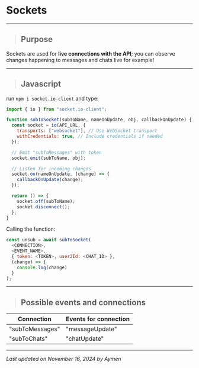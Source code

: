 # Sockets

---

> ## Purpose

Sockets are used for **live connections with the API**; you can observe changes happening to messages and chats live for example!

---

> ## Javascript

run `npm i socket.io-client` and type:

```javascript
import { io } from "socket.io-client";

function subToSocket(subToName, nameOnUpdate, obj, callbackOnUpdate) {
  const socket = io(API_URL, {
    transports: ["websocket"], // Use WebSocket transport
    withCredentials: true, // Include credentials if needed
  });

  // Emit "subToMessages" with token
  socket.emit(subToName, obj);

  // Listen for incoming changes
  socket.on(nameOnUpdate, (change) => {
    callbackOnUpdate(change);
  });

  return () => {
    socket.off(subToName);
    socket.disconnect();
  };
}
```

Calling the function:

```javascript
const unsub = await subToSocket(
  <CONNECTION>,
  <EVENT_NAME>,
  { token: <TOKEN>, user2Id: <CHAT_ID> },
  (change) => {
    console.log(change)
  }
);
```

---

> ## Possible events and connections

| Connection      | Events for connection |
| --------------- | --------------------- |
| "subToMessages" | "messageUpdate"       |
| "subToChats"    | "chatUpdate"          |

---

_Last updated on November 16, 2024 by Aymen_
